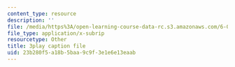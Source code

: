 ```yaml
---
content_type: resource
description: ''
file: /media/https%3A/open-learning-course-data-rc.s3.amazonaws.com/6-034-artificial-intelligence-fall-2010/23b280f5a18b5baa9c9f3e1e6e13eaab_hM2EAvMkhtk.vtt
file_type: application/x-subrip
resourcetype: Other
title: 3play caption file
uid: 23b280f5-a18b-5baa-9c9f-3e1e6e13eaab
---
```

